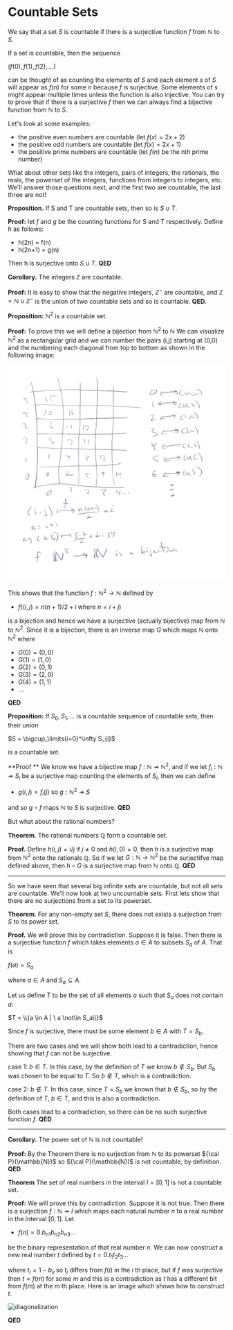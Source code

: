 # Countable Sets
We say that a set $S$ is countable if there is a surjective function $f$ from $\mathbb{N}$ to $S$.

If a set is countable, then the sequence

$(f(0), f(1), f(2), \ldots )$

can be thought of as counting the elements of $S$ and each element $s$ of $S$ will appear as $f(n)$ for some $n$
because $f$ is surjective.  Some elements of $s$ might appear multiple times unless the function is also injective.
You can try to prove that if there is a surjective $f$ then we can always find a bijective function from $\mathbb{N}$ to $S$.

Let's look at some examples:
* the positive even numbers are countable (let $f(x) = 2x+2$)
* the positive odd numbers are countable (let $f(x) = 2x+1$)
* the positive prime numbers are countable (let $f(n)$ be the nth prime number)

What about other sets like the integers, pairs of integers, the rationals, the reals, the powerset of the integers, functions from integers to integers, etc.
We'll answer those questions next, and the first two are countable, the last three are not!


**Proposition.** If S and T are countable sets, then so is $S\cup T$.

**Proof:** let $f$ and $g$ be the counting functions for S and T respectively.
Define h as follows:
* h(2n) = f(n)
* h(2n+1) = g(n)

Then h is surjective onto $S\cup T$.
**QED**

**Corollary.** The integers $\mathbb{Z}$ are countable.

**Proof:** It is easy to show that the negative integers, $\mathbb{Z}^-$ are countable,
and $\mathbb{Z} = \mathbb{N} \cup \mathbb{Z}^-$ is the union of two countable sets
and so is countable. **QED.**

**Proposition:** $\mathbb{N}^2$ is a countable set.

**Proof:** To prove this we will define a bijection from $\mathbb{N}^2$ to $\mathbb{N}$
We can visualize $\mathbb{N}^2$ as a rectangular grid 
and we can number the pairs (i,j) starting at (0,0) and the numbering each diagonal from top to bottom
as shown in the following image:

![N2isCountable](N2isCountable.png)

This shows that the function $f:\mathbb{N}^2\rightarrow\mathbb{N}$ defined by
* $f((i,j) = n(n+1)/2+i$  where $n=i+j)$

is a bijection and hence we have a surjective (actually bijective) map from $\mathbb{N}$ to $\mathbb{N}^2$.
Since it is a bijection, there is an inverse map $G$ which maps $\mathbb{N}$ onto $\mathbb{N}^2$
where 
* $G(0)=(0,0)$
* $G(1)=(1,0)$
* $G(2)=(0,1)$
* $G(3)=(2,0)$
* $G(4)=(1,1)$
* $\ldots$

**QED**
  
**Proposition:** If $S_0,S_1,\ldots$ is a countable sequence of countable sets, then their union

$S = \bigcup_\limits{i=0}^\infty S_{i}$

is a countable set.

**Proof **
We know we have a bijective map $f:\mathbb{N}\twoheadrightarrow\mathbb{N}^2$,
and if we let $f_i:\mathbb{N}\twoheadrightarrow S_i$ be a surjective map counting the 
elements of $S_i$, then we can define
* $g(i,j) = f_i(j)$
so $g:\mathbb{N}^2 \twoheadrightarrow S$

and so $g\circ f$ maps $\mathbb{N}$ to $S$ is surjective.
**QED**


But what about the rational numbers?


**Theorem**. The rational numbers $\mathbb{Q}$ form a countable set.

**Proof.**
Define $h(i,j) = i/j$ if $j\ne 0$ and $h(i,0) = 0$, then $h$ is a surjective map
from $\mathbb{N}^2$ onto the rationals $\mathbb{Q}$.
So if we let $G:\mathbb{N}\rightarrow \mathbb{N}^2$ be the surjectifve map defined above,
then $h\circ G$ is a surjective map from $\mathbb{N}$ onto $\mathbb{Q}$.
**QED**

---

So we have seen that several big infinite sets are countable, but not all sets are countable.
We'll now look at two uncountable sets. First lets show that there are no surjections from a set to its powerset.

**Theorem**. For any non-empty set $S$, there does not exists a surjection from $S$ to its power set.

**Proof.**
We will prove this by contradiction. Suppose it is false.
Then there is a surjective function $f$ which takes elements $a\in A$ to subsets $S_a$ of $A$.
That is

$f(a) = S_a$

where $a\in A$ and $S_a\subseteq A$.

Let us define T to be the set of all elements $a$ such that $S_a$ does not contain $a$:

$T = \\{a \in A | \  a \not\in S_a\\}$

Since $f$ is surjective, there must be some element $b\in A$ with $T = S_b$.

There are two cases and we will show both lead to a contradiction, hence showing that
$f$ can not be surjective.

case 1: $b \in T$.  In this case, by the definition of $T$ we know $b\not\in S_b$. But $S_b$ was chosen to be equal to $T$.
So $b \not \in T$, which is a contradiction.

case 2: $b\not\in T$. In this case, since $T=S_b$ we known that $b \not\in S_b$, so by the definition of $T$, $b\in T$,
and this is also a contradiction.

Both cases lead to a contradiction, so there can be no such surjective function $f$. **QED**

---

**Corollary.** The power set of $\mathbb{N}$ is not countable!

**Proof:** By the Theorem there is no surjection from $\mathbb{N}$ to its powerset ${\cal P}(\mathbb{N})$
so ${\cal P}(\mathbb{N})$ is not countable, by definition. **QED**

**Theorem** The set of real numbers in the interval $I=[0,1]$ is not a countable set.

**Proof:** We will prove this by contradiction.  Suppose it is not true. Then there is a surjection
$f:\mathbb{N}\twoheadrightarrow I$ which maps each natural number $n$ to a real number in the interval
$[0,1]$. Let
* $f(n) = 0.b_{n1} b_{n2} b_{n3}\ldots$
 
be the binary representation of that real number $n$.  We can now construct a new real number $t$ defined
by 
$t=0.t_1 t_2 t_3\ldots$

where $t_i = 1 - b_{ii}$ so $t_i$ differs from $f(i)$ in the $i$ th place, but if $f$ was surjective
then $t=f(m)$ for some $m$ and this is a contradiction as $t$ has a different bit from $f(m)$ at the $m$ th place. Here is an image which shows how to construct $t$.

![diagonalization](https://github.com/tjhickey724/discrete_math/blob/main/notes/math_data_types/diagonalization.jpg)

**QED**


